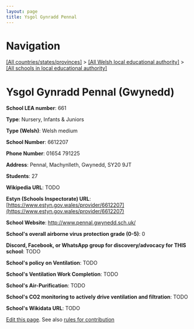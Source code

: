 ```yaml
---
layout: page
title: Ysgol Gynradd Pennal
---
```

# Navigation

[[All countries/states/provinces]](../../..) > [[All Welsh local educational authority]](../..) > [[All schools in local educational authority]](..)

# Ysgol Gynradd Pennal (Gwynedd)

**School LEA number**: 661

**Type**: Nursery, Infants & Juniors

**Type (Welsh)**: Welsh medium

**School Number**: 6612207

**Phone Number**: 01654 791225

**Address**: Pennal, Machynlleth, Gwynedd, SY20 9JT

**Students**: 27

**Wikipedia URL**: TODO

**Estyn (Schools Inspectorate) URL**: [https://www.estyn.gov.wales/provider/6612207](https://www.estyn.gov.wales/provider/6612207)

**School Website**: http://www.pennal.gwynedd.sch.uk/

**School's overall airborne virus protection grade (0-5)**: 0

**Discord, Facebook, or WhatsApp group for discovery/advocacy for THIS school**: TODO

**School's policy on Ventilation**: TODO

**School's Ventilation Work Completion**: TODO

**School's Air-Purification**: TODO

**School's CO2 monitoring to actively drive ventilation and filtration**: TODO

**School's Wikidata URL**: TODO




[Edit this page](https://github.com/VentilationProject/Wales/edit/prif/./Gwynedd/Ysgol_Gynradd_Pennal.md). See also [rules for contribution](../../../contribution-rules/)